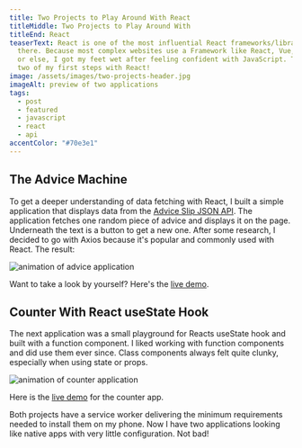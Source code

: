 ```yaml
---
title: Two Projects to Play Around With React
titleMiddle: Two Projects to Play Around With
titleEnd: React
teaserText: React is one of the most influential React frameworks/libraries out
  there. Because most complex websites use a Framework like React, Vue, Angular,
  or else, I got my feet wet after feeling confident with JavaScript. These are
  two of my first steps with React!
image: /assets/images/two-projects-header.jpg
imageAlt: preview of two applications
tags:
  - post
  - featured
  - javascript
  - react
  - api
accentColor: "#70e3e1"
---
```

## The Advice Machine

To get a deeper understanding of data fetching with React, I built a simple application that displays data from the [Advice Slip JSON API](https://api.adviceslip.com/). 
The application fetches one random piece of advice and displays it on the page. Underneath the text is a button to get a new one.
After some research, I decided to go with Axios because it's popular and commonly used with React.
The result:

![animation of advice application](/assets/images/advice.gif)

Want to take a look by yourself? Here's the [live demo](https://advice-please.netlify.app/).

## Counter With React useState Hook

The next application was a small playground for Reacts useState hook and built with a function component.
I liked working with function components and did use them ever since. Class components always felt quite clunky, especially when using state or props. 

![animation of counter application](/assets/images/counter.gif)

Here is the [live demo](https://randomcounter.netlify.app/) for the counter app. 

Both projects have a service worker delivering the minimum requirements needed to install them on my phone. Now I have two applications looking like native apps with very little configuration. Not bad!